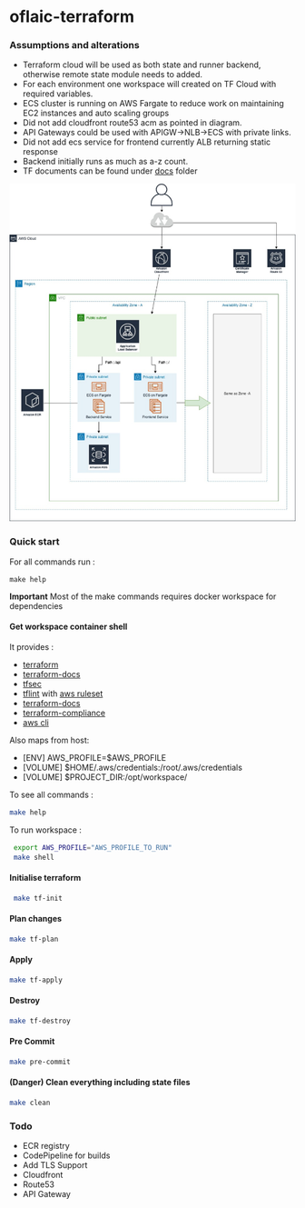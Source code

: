# oflaic-terraform

### Assumptions and alterations

- Terraform cloud will be used as both state and runner backend, otherwise remote state module needs to added.
- For each environment one workspace will created on TF Cloud with required variables.
- ECS cluster is running on AWS Fargate to reduce work on maintaining EC2 instances and auto scaling groups
- Did not add cloudfront route53 acm as pointed in diagram.
- API Gateways could be used with APIGW->NLB->ECS with private links.
- Did not add ecs service for frontend currently ALB returning static response
- Backend initially runs as much as a-z count.
- TF documents can be found under [docs](./docs) folder

![Overview](./docs/img/oflaic.jpg)


### Quick start

For all commands run : 
```
make help
```
**Important** Most of the make commands requires docker workspace for dependencies

#### Get workspace container shell

It provides :

- [terraform](https://www.terraform.io/docs/cli/code/index.html)
- [terraform-docs](https://github.com/terraform-docs/terraform-docs)
- [tfsec](https://github.com/tfsec/tfsec)
- [tflint](https://github.com/terraform-linters/tflint) with [aws ruleset](https://github.com/terraform-linters/tflint-ruleset-aws)
- [terraform-docs](https://github.com/terraform-docs/terraform-docs)
- [terraform-compliance](https://github.com/terraform-compliance/cli)
- [aws cli](https://docs.aws.amazon.com/cli/index.html)

Also maps from host:

  - [ENV] AWS_PROFILE=$AWS_PROFILE
  - [VOLUME] $HOME/.aws/credentials:/root/.aws/credentials
  - [VOLUME] $PROJECT_DIR:/opt/workspace/

To see all commands :

```bash
make help
```
To run workspace :
```bash
 export AWS_PROFILE="AWS_PROFILE_TO_RUN"
 make shell
```

#### Initialise terraform
```bash
 make tf-init
```

#### Plan changes
```bash
make tf-plan
```

#### Apply 
```bash
make tf-apply
```

#### Destroy 
```bash
make tf-destroy
```

#### Pre Commit 
```bash
make pre-commit
```

#### (Danger) Clean everything including state files 
```bash
make clean
```



### Todo

- ECR registry
- CodePipeline for builds
- Add TLS Support
- Cloudfront
- Route53
- API Gateway 
